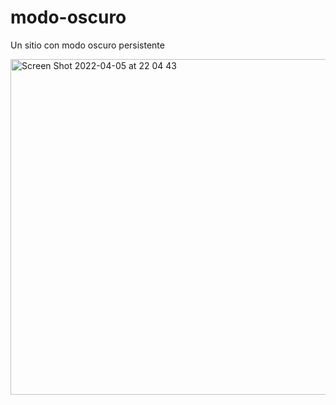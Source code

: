 # modo-oscuro
Un sitio con modo oscuro persistente

<img width="537" alt="Screen Shot 2022-04-05 at 22 04 43" src="https://user-images.githubusercontent.com/26985597/161875451-89896869-5d56-43af-8eee-8ea64f2274d1.png">
